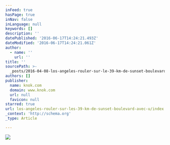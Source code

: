 ```yaml
---
inFeed: true
hasPage: true
inNav: false
inLanguage: null
keywords: []
description: ''
datePublished: '2016-06-17T14:24:21.493Z'
dateModified: '2016-06-17T14:24:21.061Z'
author:
  - name: ''
    url: ''
title: ''
sourcePath: >-
  _posts/2016-04-08-los-angeles-rouler-sur-le-39-km-de-sunset-boulevard-avec-un.md
authors: []
publisher:
  name: knok.com
  domain: www.knok.com
  url: null
  favicon: null
starred: true
url: los-angeles-rouler-sur-les-39-km-de-sunset-boulevard-avec-u/index.html
_context: 'http://schema.org'
_type: Article

---
```

![](https://s3-us-west-2.amazonaws.com/the-grid-img/p/b76c421db08f47d7a0c10249a7c74acb95285a86.jpg)